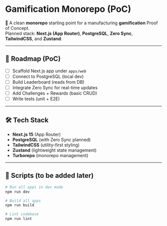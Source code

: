 # Gamification Monorepo (PoC)

🚀 A clean **monorepo** starting point for a manufacturing **gamification** Proof of Concept.  
Planned stack: **Next.js (App Router)**, **PostgreSQL**, **Zero Sync**, **TailwindCSS**, and **Zustand**.

---

## 🎯 Roadmap (PoC)

- [ ] Scaffold Next.js app under `apps/web`
- [ ] Connect to PostgreSQL (local dev)
- [ ] Build Leaderboard (reads from DB)
- [ ] Integrate Zero Sync for real-time updates
- [ ] Add Challenges + Rewards (basic CRUD)
- [ ] Write tests (unit + E2E)

---

## 🛠 Tech Stack

- **Next.js 15** (App Router)
- **PostgreSQL** (with Zero Sync planned)
- **TailwindCSS** (utility-first styling)
- **Zustand** (lightweight state management)
- **Turborepo** (monorepo management)

---

## 🚦 Scripts (to be added later)

```bash
# Run all apps in dev mode
npm run dev

# Build all apps
npm run build

# Lint codebase
npm run lint
